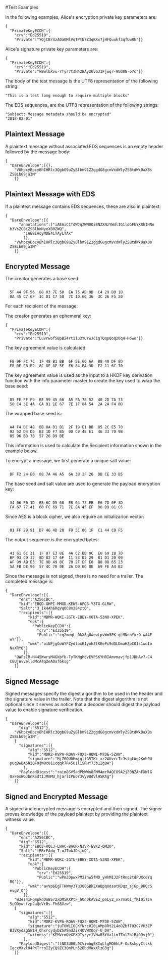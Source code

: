 
#Test Examples

In the following examples, Alice's encryption private key parameters are:

~~~~
{
  "PrivateKeyECDH":{
    "crv":"Ed25519",
    "Private":"YQjCBr4zA0a0MlVqTPtN7Z3qKXx7jHFQuukf3qfUwRk"}}
~~~~

 Alice's signature private key parameters are:

~~~~
{
  "PrivateKeyECDH":{
    "crv":"Ed25519",
    "Private":"kBwlbXvu-7Tyr7t3N42BAy2UvGJIFjwqr-9Ud0N-o7c"}}
~~~~

The body of the test message is the UTF8 representation of the following string:

~~~~
"This is a test long enough to require multiple blocks"
~~~~

The EDS sequences, are the UTF8 representation of the following strings:

~~~~
"Subject: Message metadata should be encrypted"
"2018-02-01"
~~~~

## Plaintext Message

A plaintext message without associated EDS sequences is an empty header
followed by the message body:

~~~~
{
  "DareEnvelope":[{},
    "VGhpcyBpcyBhIHRlc3QgbG9uZyBlbm91Z2ggdG8gcmVxdWlyZSBtdWx0aXBs
  ZSBibG9ja3M"
    ]}
~~~~

## Plaintext Message with EDS

If a plaintext message contains EDS sequences, these are also in plaintext:

~~~~
{
  "DareEnvelope":[{
      "annotations":["iAEAiC1TdWJqZWN0OiBNZXNzYWdlIG1ldGFkYXRhIHNo
  b3VsZCBiZSBlbmNyeXB0ZWQ",
        "iAEBiAoyMDE4LTAyLTAx"
        ]},
    "VGhpcyBpcyBhIHRlc3QgbG9uZyBlbm91Z2ggdG8gcmVxdWlyZSBtdWx0aXBs
  ZSBibG9ja3M"
    ]}
~~~~

## Encrypted Message

The creator generates a base seed:

~~~~

  5F 44 9F 56  88 03 7E 50  EA 75 AB 9D  C4 29 B9 1B
  0A 45 C7 6F  1C D1 C7 50  7C 10 66 36  3C 26 F5 20
~~~~

For each recipient of the message:

The creator generates an ephemeral key:

~~~~
{
  "PrivateKeyECDH":{
    "crv":"Ed25519",
    "Private":"Luvrwof5BpBi4rtIiu3YUrwJC1gTQqpQoq20qH-Howo"}}
~~~~

The key agreement value is calculated:

~~~~

  FB 9F FC 7C  1F 48 B1 BB  6F 5E 66 6A  88 40 DF 8D
  EB 0E E8 B2  8C 8E 8F 5F  F6 84 B4 3D  F2 11 6C 70
~~~~

The key agreement value is used as the input to a HKDF key
derivation function with the info parameter 
master to create the key used to wrap the base seed:

~~~~

  85 FE FF F9  BE 99 45 66  A5 FA 78 52  40 2D 7A 73
  58 C4 3E 4A  CA 91 1E 67  7E 1F 84 54  2A 2A F4 8D
~~~~

The wrapped base seed is:

~~~~

  A4 F4 DC 48  BB 8A D1 B1  2F 19 E1 BB  85 2C E5 70
  92 52 D4 D6  B2 1D F7 B5  0D C9 4E E1  46 33 70 9B
  05 96 B3 7B  57 26 D9 BE
~~~~

This information is used to calculate the Recipient information
shown in the example below.

To encrypt a message, we first generate a unique salt value:


~~~~

  DF F2 24 E0  08 7A 46 A5  6A 38 2F 26  DB CE 33 B5
~~~~

The base seed and salt value are used to generate the payload encryption
key:

~~~~

  34 06 F0 1D  B5 6C D5 68  E8 64 73 EB  E6 7D 0F 3D
  FA 67 77 41  60 FC 69 71  7E 8A 45 EF  D0 D9 81 C6
~~~~

Since AES is a block cipher, we also require an initializarion vector:

~~~~

  01 FF 29 91  D7 46 4D 20  F9 5C 00 1F  C1 44 C9 F5
~~~~

The output sequence is the encrypted bytes:

~~~~

  41 61 6C 21  1F 87 E3 8E  4A C2 BB 0C  E0 69 1B 7D
  BF 93 C9 32  8D 82 17 6F  11 53 D2 29  81 D1 20 09
  AF 99 AB E3  7E 9D 49 0C  70 2F EF E0  B8 08 65 23
  5A FB DE 96  57 4C 70 0E  2A D9 E0 0E  69 FE A4 B2
~~~~

Since the message is not signed, there is no need for a trailer.
The completed message is:

~~~~
{
  "DareEnvelope":[{
      "enc":"A256CBC",
      "kid":"EBQD-GHPI-MMGD-KEW5-6PQ3-Y3TG-GLRW",
      "Salt":"3_Ik4Ah6RqVqOC8m284ztQ",
      "recipients":[{
          "kid":"MBMR-WQKI-2GTU-EBEY-XOTA-53NO-XPEK",
          "epk":{
            "PublicKeyECDH":{
              "crv":"Ed25519",
              "Public":"cq2meqL_0kX8g0wcwLpvWm3PK-qLMNnnYxz9-wA4E
  wY"}},
          "wmk":"oiNPjgGoWYFZydloxEIyohZtKEePc9dQLDmaHZpCOIs1woIo
  NaXRYQ"}
        ]},
    "QWFsIR-H445KwrsM4Gkbfb-TyTKNghdvEVPSKYHRIAmvmavjfp1JDHAv7-C4
  CGUjWvvelldMcA4q2eAOaf6ksg"
    ]}
~~~~

## Signed Message

Signed messages specify the digest algorithm to be used in the header and
the signature value in the trailer. Note that the digest algorithm is not optional
since it serves as notice that a decoder should digest the payload value 
to enable signature verification.

~~~~
{
  "DareEnvelope":[{
      "dig":"S512"},
    "VGhpcyBpcyBhIHRlc3QgbG9uZyBlbm91Z2ggdG8gcmVxdWlyZSBtdWx0aXBs
  ZSBibG9ja3M",
    {
      "signatures":[{
          "alg":"S512",
          "kid":"MDR2-KVPA-RQAV-FQX3-HQWI-M7DE-5ZAW",
          "signature":"MjZ0QU0HmjqlfG5TKc_xr2AUvrcTcJstgLWg2Koh9U
  p6qBwBA6h2QF9jW8c811cqqk7R45u1l1SRHY73b1IgBA"}
        ],
      "PayloadDigest":"raim8SV5adPbWWn8FMM4mrRAQCO9A2jZ0NZAnFXWlG
  0xF6sWGJbnKSdtIJMmMU_hjarlIPEoY3vy9UdVlH5KAg"}
    ]}
~~~~

## Signed and Encrypted Message

A signed and encrypted message is encrypted and then signed.
The signer proves knowledge of the payload plaintext by providing the
plaintext witness value.

~~~~
{
  "DareEnvelope":[{
      "enc":"A256CBC",
      "dig":"S512",
      "kid":"EBQJ-RQLJ-LWAC-BA6R-N3VP-EVK2-QM2O",
      "Salt":"fRRrFAdq-T-uJToAJDsjoQ",
      "recipients":[{
          "kid":"MBMR-WQKI-2GTU-EBEY-XOTA-53NO-XPEK",
          "epk":{
            "PublicKeyECDH":{
              "crv":"Ed25519",
              "Public":"wPmJDpwxPM2ihw5fMD_yHhMIJ2FtRnq2tdPUXcdYq
  RQ"}},
          "wmk":"avVp6EgTTKWmy3Tu308GBkZXWBpqUosotRDqz_sjGp_9HOc5
  evgV_Q"}
        ]},
    "W3ez41FqmpkdOoBS72xDM5KXPtF_hOn0kAVEZ_poLy2_xxrmaOi_fKI0iTzn
  5cODyw-fzpCaQeVrBs-Fh68Vzw",
    {
      "signatures":[{
          "alg":"S512",
          "kid":"MDR2-KVPA-RQAV-FQX3-HQWI-M7DE-5ZAW",
          "signature":"juT8WLI6CKfNrc8I0LWMp0Rt2L4oOZbfT03C7VH3ZP
  B3VXyd2gSW1H_QhxrcydyDZSA9mdZir4OVWXOq7-U_DA",
          "witness":"KEMVrmQeXPXOTyryc1VNwR5YVa1LmITolZh1Bt0Dvj0"}
        ],
      "PayloadDigest":"flND3U00L9CViwhgEXIqLlgMO6hLF-Ou8skpyCtlkk
  IgcxMXvlO4PKTrroIZyCQ9ZC3QmPLn52BbdMWxXlzG3g"}
    ]}
~~~~


